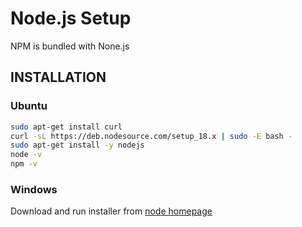 # Node.js Setup

NPM is bundled with None.js

## INSTALLATION

### Ubuntu

```bash
sudo apt-get install curl
curl -sL https://deb.nodesource.com/setup_18.x | sudo -E bash -
sudo apt-get install -y nodejs
node -v
npm -v
```

### Windows

Download and run installer from [node homepage](https://nodejs.org/en/)
